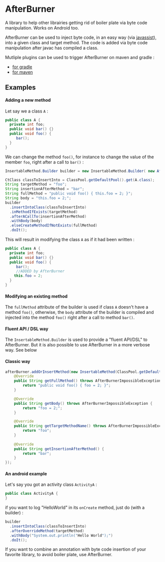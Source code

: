 AfterBurner
===========

A library to help other librairies getting rid of boiler plate via byte code manipulation. Works on Android too. 

AfterBurner can be used to inject byte code, in an easy way (via [javassist](https://github.com/jboss-javassist/javassist)), into a given class and target method.
The code is added via byte code manipulation after javac has compiled a class. 

Mutliple plugins can be used to trigger AfterBurner on maven and gradle : 

* [for gradle](https://github.com/darylteo/gradle-plugins)
* [for maven](https://github.com/icon-Systemhaus-GmbH/javassist-maven-plugin)

Examples
--------

#### Adding a new method

Let say we a class `A` : 
```java
public class A {
  private int foo;
  public void bar() {}
  public void foo() {
     bar();
  }
}
```

We can change the method `foo()`, for instance to change the value of the member `foo`, right after a call to `bar()` :
```java
InsertableMethod.Builder builder = new InsertableMethod.Builder( new AfterBurner() );

CtClass classToInsertInto = ClassPool.getDefaultPool().get(A.class);
String targetMethod = "foo";
String insertionAfterMethod = "bar";
String fullMethod = "public void foo() { this.foo = 2; }";
String body = "this.foo = 2;";
builder
  .insertIntoClass(classToInsertInto)
  .inMethodIfExists(targetMethod)
  .afterACallTo(insertionAfterMethod)
  .withBody(body)
  .elseCreateMethodIfNotExists(fullMethod)
  .doIt();
```

This will result in modifying the class `A` as if it had been written : 
```java
public class A {
  private int foo;
  public void bar() {}
  public void foo() {
     bar();
     //ADDED by AfterBurner
    this.foo = 2;
  }
}
```

#### Modifying an existing method

The `fullMethod` attribute of the builder is used if class `A` doesn't have a method `foo()`, otherwise, the `body` attribute of the builder is compiled and injected into the method `foo()` right after a call to method `bar()`.

#### Fluent API / DSL way

The `InsertableMethod.Builder` is used to provide a "fluent API/DSL" to AfterBurner. But it is also possible to use AfterBurner in a more verbose way. See below

#### Classic way
```java
afterBurner.addOrInsertMethod(new InsertableMethod(ClassPool.getDefaultPool().getA()) {
    @Override
    public String getFullMethod() throws AfterBurnerImpossibleException {
        return "public void foo() { foo = 2; }";
    }

    @Override
    public String getBody() throws AfterBurnerImpossibleException {
        return "foo = 2;";
    }

    @Override
    public String getTargetMethodName() throws AfterBurnerImpossibleException {
        return "foo";
    }
            
    @Override
    public String getInsertionAfterMethod() {
        return "bar";
    }
});
```

#### An android example

Let's say you got an activity class `ActivityA` :  
```java
public class ActivityA {
}
```

if you want to log "HelloWorld" in its `onCreate` method, just do (with a builder) : 

```java
builder
  .insertIntoClass(classToInsertInto)
  .afterOverrideMethod(targetMethod)
  .withBody("System.out.println("Hello World");")
  .doIt();
```

If you want to combine an annotation with byte code insertion of your favorite library, to avoid boiler plate, use AfterBurner.



